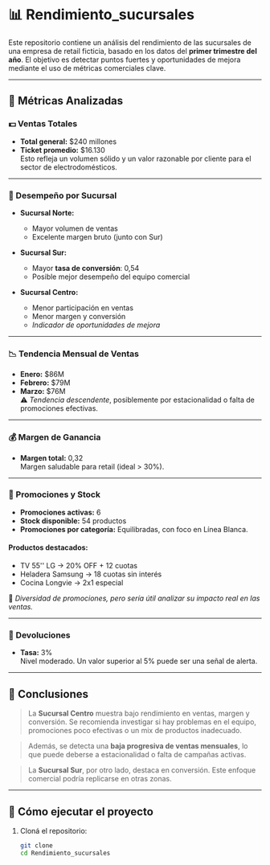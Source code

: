 # 📊 Rendimiento_sucursales

Este repositorio contiene un análisis del rendimiento de las sucursales de una empresa de retail ficticia, basado en los datos del **primer trimestre del año**. El objetivo es detectar puntos fuertes y oportunidades de mejora mediante el uso de métricas comerciales clave.

---

## 📌 Métricas Analizadas

### 💵 Ventas Totales
- **Total general:** $240 millones  
- **Ticket promedio:** $16.130  
Esto refleja un volumen sólido y un valor razonable por cliente para el sector de electrodomésticos.

---

### 🏬 Desempeño por Sucursal

- **Sucursal Norte:**  
  - Mayor volumen de ventas  
  - Excelente margen bruto (junto con Sur)

- **Sucursal Sur:**  
  - Mayor **tasa de conversión**: 0,54  
  - Posible mejor desempeño del equipo comercial

- **Sucursal Centro:**  
  - Menor participación en ventas  
  - Menor margen y conversión  
  - *Indicador de oportunidades de mejora*

---

### 📉 Tendencia Mensual de Ventas
- **Enero:** $86M  
- **Febrero:** $79M  
- **Marzo:** $76M  
⚠️ *Tendencia descendente*, posiblemente por estacionalidad o falta de promociones efectivas.

---

### 💰 Margen de Ganancia
- **Margen total:** 0,32  
Margen saludable para retail (ideal > 30%).

---

### 🛒 Promociones y Stock
- **Promociones activas:** 6  
- **Stock disponible:** 54 productos  
- **Promociones por categoría:** Equilibradas, con foco en Línea Blanca.

#### Productos destacados:
- TV 55'' LG → 20% OFF + 12 cuotas  
- Heladera Samsung → 18 cuotas sin interés  
- Cocina Longvie → 2x1 especial

🧠 *Diversidad de promociones, pero sería útil analizar su impacto real en las ventas.*

---

### 🔁 Devoluciones
- **Tasa:** 3%  
Nivel moderado. Un valor superior al 5% puede ser una señal de alerta.

---

## 📌 Conclusiones

> La **Sucursal Centro** muestra bajo rendimiento en ventas, margen y conversión. Se recomienda investigar si hay problemas en el equipo, promociones poco efectivas o un mix de productos inadecuado.

> Además, se detecta una **baja progresiva de ventas mensuales**, lo que puede deberse a estacionalidad o falta de campañas activas.

> La **Sucursal Sur**, por otro lado, destaca en conversión. Este enfoque comercial podría replicarse en otras zonas.

---

## 🚀 Cómo ejecutar el proyecto

1. Cloná el repositorio:
   ```bash
   git clone
   cd Rendimiento_sucursales


